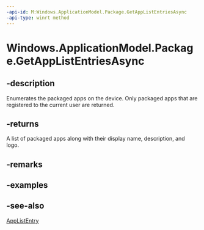 ----api-id: M:Windows.ApplicationModel.Package.GetAppListEntriesAsync
-api-type: winrt method
---<!-- Method syntaxpublic Windows.Foundation.IAsyncOperation<Windows.Foundation.Collections.IVectorView<Windows.ApplicationModel.Core.AppListEntry>> GetAppListEntriesAsync()--># Windows.ApplicationModel.Package.GetAppListEntriesAsync## -descriptionEnumerates the packaged apps on the device. Only packaged apps that are registered to the current user are returned.## -returnsA list of packaged apps along with their display name, description, and logo.## -remarks## -examples## -see-also[AppListEntry](../windows.applicationmodel.core/applistentry.md)